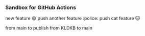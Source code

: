 ### Sandbox for GitHub Actions

new feature :smile: push another feature :police: push cat feature :cat: 

from main to publish
from KLDKB to main